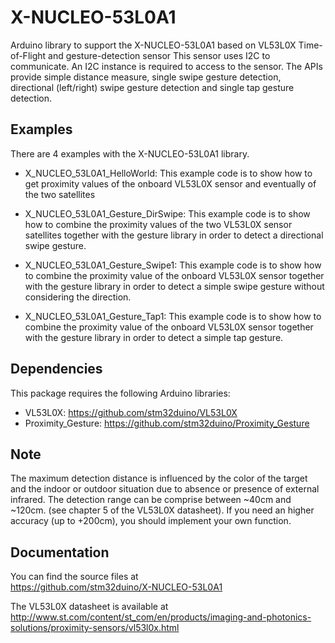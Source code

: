 # X-NUCLEO-53L0A1

Arduino library to support the X-NUCLEO-53L0A1 based on VL53L0X Time-of-Flight and gesture-detection sensor
This sensor uses I2C to communicate. An I2C instance is required to access to the sensor.
The APIs provide simple distance measure, single swipe gesture detection,
directional (left/right) swipe gesture detection and single tap gesture detection.

## Examples

There are 4 examples with the  X-NUCLEO-53L0A1 library.
* X_NUCLEO_53L0A1_HelloWorld: This example code is to show how to get proximity
  values of the onboard VL53L0X sensor and eventually of the two satellites

* X_NUCLEO_53L0A1_Gesture_DirSwipe: This example code is to show how to combine the
  proximity values of the two VL53L0X sensor satellites together with the gesture library
  in order to detect a directional swipe gesture.

* X_NUCLEO_53L0A1_Gesture_Swipe1: This example code is to show how to combine the
  proximity value of the onboard VL53L0X sensor together with the gesture library
  in order to detect a simple swipe gesture without considering the direction.

* X_NUCLEO_53L0A1_Gesture_Tap1: This example code is to show how to combine the
  proximity value of the onboard VL53L0X sensor together with the gesture
  library in order to detect a simple tap gesture.

## Dependencies

This package requires the following Arduino libraries:
* VL53L0X: https://github.com/stm32duino/VL53L0X
* Proximity_Gesture: https://github.com/stm32duino/Proximity_Gesture
  
## Note

The maximum detection distance is influenced by the color of the target and
the indoor or outdoor situation due to absence or presence of external
infrared.
The detection range can be comprise between ~40cm and ~120cm. (see chapter 5 of
the VL53L0X datasheet).
If you need an higher accuracy (up to +200cm), you should implement your own
function.

## Documentation

You can find the source files at  
https://github.com/stm32duino/X-NUCLEO-53L0A1

The VL53L0X datasheet is available at  
http://www.st.com/content/st_com/en/products/imaging-and-photonics-solutions/proximity-sensors/vl53l0x.html
